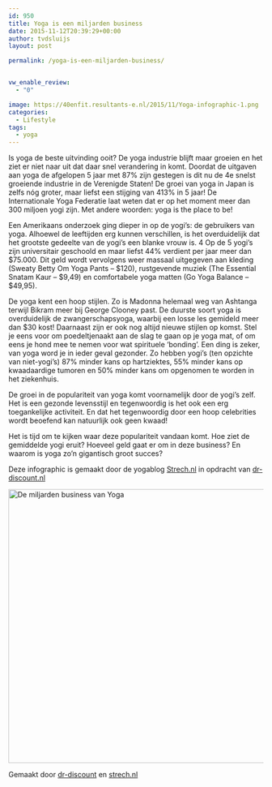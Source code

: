 ```yaml
---
id: 950
title: Yoga is een miljarden business
date: 2015-11-12T20:39:29+00:00
author: tvdsluijs
layout: post

permalink: /yoga-is-een-miljarden-business/


vw_enable_review:
  - "0"

image: https://40enfit.resultants-e.nl/2015/11/Yoga-infographic-1.png
categories:
  - Lifestyle
tags:
  - yoga
---
```

Is yoga de beste uitvinding ooit? De yoga industrie blijft maar groeien en het ziet er niet naar uit dat daar snel verandering in komt. Doordat de uitgaven aan yoga de afgelopen 5 jaar met 87% zijn gestegen is dit nu de 4e snelst groeiende industrie in de Verenigde Staten! De groei van yoga in Japan is zelfs nóg groter, maar liefst een stijging van 413% in 5 jaar! De Internationale Yoga Federatie laat weten dat er op het moment meer dan 300 miljoen yogi zijn. Met andere woorden: yoga is the place to be!<!--more-->

Een Amerikaans onderzoek ging dieper in op de yogi&#8217;s: de gebruikers van yoga. Alhoewel de leeftijden erg kunnen verschillen, is het overduidelijk dat het grootste gedeelte van de yogi&#8217;s een blanke vrouw is. 4 Op de 5 yogi&#8217;s zijn universitair geschoold en maar liefst 44% verdient per jaar meer dan $75.000. Dit geld wordt vervolgens weer massaal uitgegeven aan kleding (Sweaty Betty Om Yoga Pants &#8211; $120), rustgevende muziek (The Essential Snatam Kaur &#8211; $9,49) en comfortabele yoga matten (Go Yoga Balance &#8211; $49,95).

De yoga kent een hoop stijlen. Zo is Madonna helemaal weg van Ashtanga terwijl Bikram meer bij George Clooney past. De duurste soort yoga is overduidelijk de zwangerschapsyoga, waarbij een losse les gemideld meer dan $30 kost! Daarnaast zijn er ook nog altijd nieuwe stijlen op komst. Stel je eens voor om poedeltjenaakt aan de slag te gaan op je yoga mat, of om eens je hond mee te nemen voor wat spirituele &#8216;bonding&#8217;. Een ding is zeker, van yoga word je in ieder geval gezonder. Zo hebben yogi&#8217;s (ten opzichte van niet-yogi&#8217;s) 87% minder kans op hartziektes, 55% minder kans op kwaadaardige tumoren en 50% minder kans om opgenomen te worden in het ziekenhuis.

De groei in de populariteit van yoga komt voornamelijk door de yogi&#8217;s zelf. Het is een gezonde levensstijl en tegenwoordig is het ook een erg toegankelijke activiteit. En dat het tegenwoordig door een hoop celebrities wordt beoefend kan natuurlijk ook geen kwaad!

Het is tijd om te kijken waar deze populariteit vandaan komt. Hoe ziet de gemiddelde yogi eruit? Hoeveel geld gaat er om in deze business? En waarom is yoga zo&#8217;n gigantisch groot succes?

Deze infographic is gemaakt door de yogablog <a href="http://strech.nl" target="_blank">Strech.nl</a> in opdracht van <a href="http://dr-discount.nl" target="_blank">dr-discount.nl</a>

<div style="clear: both;">
  <a href="href="><img src="https://www.dr-discount.nl/blog/infographics/de-miljarden-business-van-yoga/infographic.jpg" alt="De miljarden business van Yoga" width="540px" border="0" /></a>
</div>

Gemaakt door <a title="dr-discount" href="https://www.dr-discount.nl/" target="_blank">dr-discount</a> en <a title="strech.nl" href="http://www.strech.nl.nl/" target="_blank">strech.nl</a>